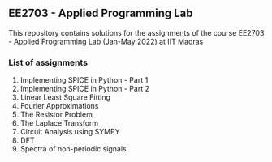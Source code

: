 ## EE2703 - Applied Programming Lab
This repository contains solutions for the assignments of the course EE2703 - Applied Programming Lab (Jan-May 2022) at IIT Madras

### List of assignments
1) Implementing SPICE in Python - Part 1
2) Implementing SPICE in Python - Part 2
3) Linear Least Square Fitting
4) Fourier Approximations
5) The Resistor Problem
6) The Laplace Transform
7) Circuit Analysis using SYMPY
8) DFT
9) Spectra of non-periodic signals
